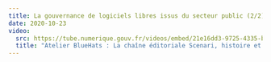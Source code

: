 ```yaml
---
title: La gouvernance de logiciels libres issus du secteur public (2/2)
date: 2020-10-23
video:
  src: https://tube.numerique.gouv.fr/videos/embed/21e16dd3-9725-4335-b5d4-8828acfe809f
  title: "Atelier BlueHats : La chaîne éditoriale Scenari, histoire et gestion d'une mise en libre"
---
```

